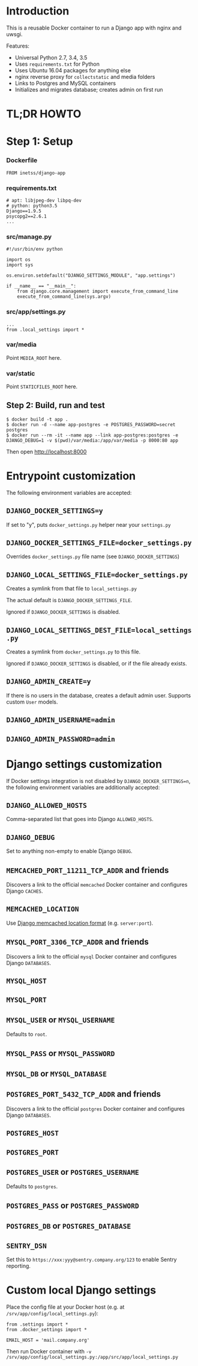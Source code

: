 # Introduction

This is a reusable Docker container to run a Django app with nginx and uwsgi.

Features:

* Universal Python 2.7, 3.4, 3.5
* Uses `requirements.txt` for Python
* Uses Ubuntu 16.04 packages for anything else
* nginx reverse proxy for `collectstatic` and media folders
* Links to Postgres and MySQL containers
* Initializes and migrates database; creates admin on first run

# TL;DR HOWTO

# Step 1: Setup

### Dockerfile

```
FROM inetss/django-app
```

### requirements.txt

```
# apt: libjpeg-dev libpq-dev
# python: python3.5
Django==1.9.5
psycopg2==2.6.1
...
```

### src/manage.py

```
#!/usr/bin/env python

import os
import sys

os.environ.setdefault("DJANGO_SETTINGS_MODULE", "app.settings")

if __name__ == "__main__":
	from django.core.management import execute_from_command_line
	execute_from_command_line(sys.argv)
```

### src/app/settings.py

```
...
from .local_settings import *
```

### var/media

Point `MEDIA_ROOT` here.

### var/static

Point `STATICFILES_ROOT` here.

## Step 2: Build, run and test

```
$ docker build -t app .
$ docker run -d --name app-postgres -e POSTGRES_PASSWORD=secret postgres
$ docker run --rm -it --name app --link app-postgres:postgres -e DJANGO_DEBUG=1 -v $(pwd)/var/media:/app/var/media -p 8000:80 app
```

Then open <http://localhost:8000>

# Entrypoint customization

The following environment variables are accepted:

## `DJANGO_DOCKER_SETTINGS=y`

If set to "y", puts `docker_settings.py` helper near your `settings.py`

## `DJANGO_DOCKER_SETTINGS_FILE=docker_settings.py`

Overrides `docker_settings.py` file name (see `DJANGO_DOCKER_SETTINGS`)

## `DJANGO_LOCAL_SETTINGS_FILE=docker_settings.py`

Creates a symlink from that file to `local_settings.py`

The actual default is `DJANGO_DOCKER_SETTINGS_FILE`.

Ignored if `DJANGO_DOCKER_SETTINGS` is disabled.

## `DJANGO_LOCAL_SETTINGS_DEST_FILE=local_settings.py`

Creates a symlink from `docker_settings.py` to this file.

Ignored if `DJANGO_DOCKER_SETTINGS` is disabled, or if the file already exists.

## `DJANGO_ADMIN_CREATE=y`

If there is no users in the database, creates a default admin user. Supports custom `User` models.

## `DJANGO_ADMIN_USERNAME=admin`

## `DJANGO_ADMIN_PASSWORD=admin`

# Django settings customization

If Docker settings integration is not disabled by `DJANGO_DOCKER_SETTINGS=n`, the following environment variables are additionally accepted:

## `DJANGO_ALLOWED_HOSTS`

Comma-separated list that goes into Django `ALLOWED_HOSTS`.

## `DJANGO_DEBUG`

Set to anything non-empty to enable Django `DEBUG`.

## `MEMCACHED_PORT_11211_TCP_ADDR` and friends

Discovers a link to the official `memcached` Docker container and configures Django `CACHES`.

## `MEMCACHED_LOCATION`

Use [Django memcached location format](https://docs.djangoproject.com/en/1.9/topics/cache/#memcached) (e.g. `server:port`).

## `MYSQL_PORT_3306_TCP_ADDR` and friends

Discovers a link to the official `mysql` Docker container and configures Django `DATABASES`.

## `MYSQL_HOST`

## `MYSQL_PORT`

## `MYSQL_USER` or `MYSQL_USERNAME`

Defaults to `root`.

## `MYSQL_PASS` or `MYSQL_PASSWORD`

## `MYSQL_DB` or `MYSQL_DATABASE`

## `POSTGRES_PORT_5432_TCP_ADDR` and friends

Discovers a link to the official `postgres` Docker container and configures Django `DATABASES`.

## `POSTGRES_HOST`

## `POSTGRES_PORT`

## `POSTGRES_USER` or `POSTGRES_USERNAME`

Defaults to `postgres`.

## `POSTGRES_PASS` or `POSTGRES_PASSWORD`

## `POSTGRES_DB` or `POSTGRES_DATABASE`

## `SENTRY_DSN`

Set this to `https://xxx:yyy@sentry.company.org/123` to enable Sentry reporting.

# Custom local Django settings

Place the config file at your Docker host (e.g. at `/srv/app/config/local_settings.py`):

```
from .settings import *
from .docker_settings import *

EMAIL_HOST = 'mail.company.org'
```

Then run Docker container with `-v /srv/app/config/local_settings.py:/app/src/app/local_settings.py`
